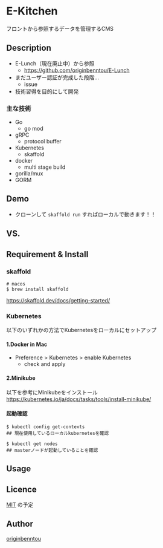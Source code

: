 E-Kitchen
===

フロントから参照するデータを管理するCMS

## Description

- E-Lunch（現在廃止中）から参照
    - https://github.com/originbenntou/E-Lunch
- まだユーザー認証が完成した段階...
    - issue
- 技術習得を目的にして開発

### 主な技術

- Go
    - go mod
- gRPC
    - protocol buffer
- Kubernetes
    - skaffold
- docker
    - multi stage build
- gorilla/mux
- GORM

## Demo

- クローンして `skaffold run` すればローカルで動きます！！

## VS. 

## Requirement & Install

### skaffold

```shell script
# macos
$ brew install skaffold
```
https://skaffold.dev/docs/getting-started/

### Kubernetes

以下のいずれかの方法でKubernetesをローカルにセットアップ

#### 1.Docker in Mac

- Preference > Kubernetes > enable Kubernetes
    - check and apply

#### 2.Minikube

以下を参考にMinikubeをインストール
https://kubernetes.io/ja/docs/tasks/tools/install-minikube/

#### 起動確認

```shell script
$ kubectl config get-contexts
## 現在使用しているローカルkubernetesを確認

$ kubectl get nodes
## masterノードが起動していることを確認
```

## Usage

## Licence

[MIT]() の予定

## Author

[originbenntou](https://github.com/originbenntou)
